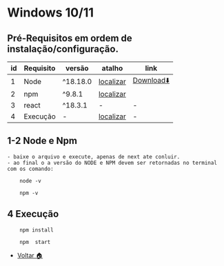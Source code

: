 # Windows 10/11  

## Pré-Requisitos em ordem de instalação/configuração.   

| id | Requisito | versão | atalho | link |
|--- |--- |--- |---  |--- |
| 1 | Node | ^18.18.0 | [localizar](#1-2-node-e-npm) | [Download⬇️](https://nodejs.org/en/download/prebuilt-installer)  |
| 2 | npm | ^9.8.1 | [localizar](#1-2-node-e-npm) |  |
| 3 | react | ^18.3.1 | - | - |
| 4 | Execução | - | [localizar](#4-execução) | - |


## 1-2 Node e Npm    

    - baixe o arquivo e execute, apenas de next ate conluir.
    - ao final o a versão do NODE e NPM devem ser retornadas no terminal com os comando:

```npm
    node -v
```  
```npm
    npm -v
```  

## 4 Execução  
```npm
    npm install
```

```npm
    npm  start
```


* [Voltar 🏠](/README.md) 
